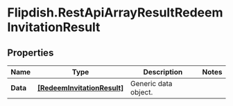 # Flipdish.RestApiArrayResultRedeemInvitationResult

## Properties

Name | Type | Description | Notes
------------ | ------------- | ------------- | -------------
**Data** | [**[RedeemInvitationResult]**](RedeemInvitationResult.md) | Generic data object. | 


